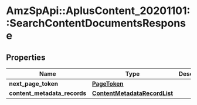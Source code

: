 # AmzSpApi::AplusContent_20201101::SearchContentDocumentsResponse

## Properties
Name | Type | Description | Notes
------------ | ------------- | ------------- | -------------
**next_page_token** | [**PageToken**](PageToken.md) |  | [optional] 
**content_metadata_records** | [**ContentMetadataRecordList**](ContentMetadataRecordList.md) |  | 


